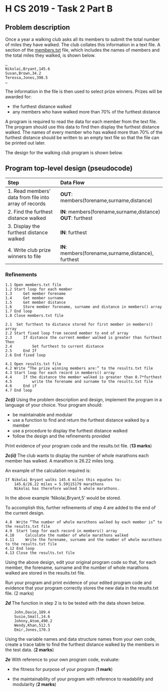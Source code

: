 # H CS 2019 - Task 2 Part B


## Problem description 

Once a year a walking club asks all its members to submit the total number of miles they have walked.
The club collates this information in a text file.
A section of the [members.txt](assets/members.txt "Download file") file, which includes the names of members and the total miles they walked, is shown below. 
 
```
… 
Nikolai,Bryant,145.6 
Susan,Brown,34.2 
Teressa,Jones,398.5 
… 
```

The information in the file is then used to select prize winners. Prizes will be awarded for: 

* the furthest distance walked 
* any members who have walked more than 70% of the furthest distance 

A program is required to read the data for each member from the text file.  The program should use this data to find then display the furthest distance walked.  The names of every member who has walked more than 70% of the furthest distance should be written to an empty text file so that the file can be printed out later. 

The design for the walking club program is shown below. 


## Program top-level design (pseudocode)

| Step                                                  | Data Flow |
| :---                                                  | :-------- |
| 1. Read members’ data from file into array of records | __OUT__: members(forename,surname,distance) |
| 2. Find the furthest distance walked                  | __IN__: members(forename,surname,distance) <br> __OUT__: furthest |
| 3. Display the furthest distance walked               | __IN__: furthest |
| 4. Write club prize winners to file                   | __IN__: members(forename,surname,distance), furthest |


### Refinements

```
1.1 Open members.txt file
1.2 Start loop for each member
1.3     Get member forename
1.4     Get member surname
1.5     Get member distance
1.6     Store member forename, surname and distance in members() array
1.7 End loop
1.8 Close members.txt file

2.1  Set furthest to distance stored for first member in members() array
2.2 Start fixed loop from second member to end of array
2.3     If distance the current member walked is greater than furthest Then
2.4         Set furthest to current distance  
2.5     End If  
2.6 End fixed loop  

4.1 Open results.txt file
4.2 Write “The prize winning members are:” to the results.txt file
4.3 Start loop for each record in members() array
4.4     If the distance the member walked is greater than 0.7*furthest
4.5         write the forename and surname to the results.txt file
4.6     End if
4.7 End loop
```

___2c(i)___ Using the problem description and design, implement the program in a language of your choice. Your program should:

* be maintainable and modular 
* use a function to find and return the furthest distance walked by a member
* use a procedure to display the furthest distance walked 
* follow the design and the refinements provided

Print evidence of your program code and the results.txt file.  (__13 marks__)

___2c(ii)___ The club wants to display the number of whole marathons each member has walked. A marathon is 26.22 miles long.

An example of the calculation required is:

```
If Nikolai Bryant walks 145.6 miles this equates to:  
    145.6/26.22 miles = 5.59115179 marathons  
    Nikolai has therefore walked 5 whole marathons.
 ```

In the above example ‘Nikolai,Bryant,5’ would be stored. 

To accomplish this, further refinements of step 4 are added to the end of the current design. 

```
4.8  Write “The number of whole marathons walked by each member is” to the results.txt file 
4.9  Start loop for each record in members() array 
4.10     Calculate the number of whole marathons walked 
4.11     Write the forename, surname and the number of whole marathons to the results.txt file 
4.12 End loop 
4.13 Close the results.txt file
```

Using the above design, edit your original program code so that, for each member, the forename, surname and the number of whole marathons walked are stored in the results.txt file. 

Run your program and print evidence of your edited program code and evidence  that your program correctly stores the new data in the results.txt file. (2 marks)

___2d___ The function in step 2 is to be tested with the data shown below. 

```
    John,Davie,189.4
    Susie,Small,14.6
    Johnny,Atom,490.2
    Wendy,Khan,512.5
    Emir,Jones,170.3 
```

Using the variable names and data structure names from your own code, create a trace table to find the furthest distance walked by the members in the test data. (__2 marks__)

___2e___ With reference to your own program code, evaluate:

* the fitness for purpose of your program (__1 mark__)

* the maintainability of your program with reference to readability and modularity (__2 marks__)
